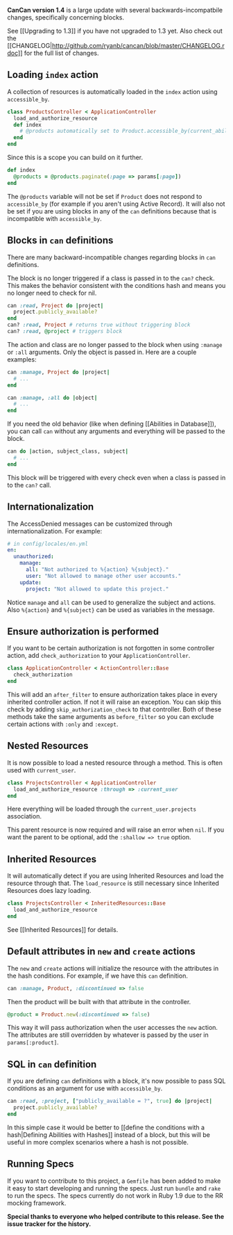**CanCan version 1.4** is a large update with several backwards-incompatbile changes, specifically concerning blocks.

See [[Upgrading to 1.3]] if you have not upgraded to 1.3 yet. Also check out the [[CHANGELOG|http://github.com/ryanb/cancan/blob/master/CHANGELOG.rdoc]] for the full list of changes.

## Loading `index` action

A collection of resources is automatically loaded in the `index` action using `accessible_by`.

```ruby
class ProductsController < ApplicationController
  load_and_authorize_resource
  def index
    # @products automatically set to Product.accessible_by(current_ability)
  end
end
```

Since this is a scope you can build on it further.

```ruby
def index
  @products = @products.paginate(:page => params[:page])
end
```

The `@products` variable will not be set if `Product` does not respond to `accessible_by` (for example if you aren't using Active Record). It will also not be set if you are using blocks in any of the `can` definitions because that is incompatible with `accessible_by`.


## Blocks in `can` definitions

There are many backward-incompatible changes regarding blocks in `can` definitions.

The block is no longer triggered if a class is passed in to the `can?` check. This makes the behavior consistent with the conditions hash and means you no longer need to check for nil.

```ruby
can :read, Project do |project|
  project.publicly_available?
end
can? :read, Project # returns true without triggering block
can? :read, @project # triggers block
```

The action and class are no longer passed to the block when using `:manage` or `:all` arguments. Only the object is passed in. Here are a couple examples:

```ruby
can :manage, Project do |project|
  # ...
end

can :manage, :all do |object|
  # ...
end
```

If you need the old behavior (like when defining [[Abilities in Database]]), you can call `can` without any arguments and everything will be passed to the block.

```ruby
can do |action, subject_class, subject|
  # ...
end
```

This block will be triggered with every check even when a class is passed in to the `can?` call.


## Internationalization

The AccessDenied messages can be customized through internationalization. For example:

```yaml
# in config/locales/en.yml
en:
  unauthorized:
    manage:
      all: "Not authorized to %{action} %{subject}."
      user: "Not allowed to manage other user accounts."
    update:
      project: "Not allowed to update this project."
```

Notice `manage` and `all` can be used to generalize the subject and actions. Also `%{action}` and `%{subject}` can be used as variables in the message.


## Ensure authorization is performed

If you want to be certain authorization is not forgotten in some controller action, add `check_authorization` to your `ApplicationController`.

```ruby
class ApplicationController < ActionController::Base
  check_authorization
end
```

This will add an `after_filter` to ensure authorization takes place in every inherited controller action. If not it will raise an exception. You can skip this check by adding `skip_authorization_check` to that controller. Both of these methods take the same arguments as `before_filter` so you can exclude certain actions with `:only` and `:except`.


## Nested Resources

It is now possible to load a nested resource through a method. This is often used with `current_user`.

```ruby
class ProjectsController < ApplicationController
  load_and_authorize_resource :through => :current_user
end
```

Here everything will be loaded through the `current_user.projects` association.

This parent resource is now required and will raise an error when `nil`. If you want the parent to be optional, add the `:shallow => true` option.


## Inherited Resources

It will automatically detect if you are using Inherited Resources and load the resource through that. The `load_resource` is still necessary since Inherited Resources does lazy loading.

```ruby
class ProjectsController < InheritedResources::Base
  load_and_authorize_resource
end
```

See [[Inherited Resources]] for details.

## Default attributes in `new` and `create` actions

The `new` and `create` actions will initialize the resource with the attributes in the hash conditions. For example, if we have this `can` definition.

```ruby
can :manage, Product, :discontinued => false
```

Then the product will be built with that attribute in the controller.

```ruby
@product = Product.new(:discontinued => false)
```

This way it will pass authorization when the user accesses the `new` action. The attributes are still overridden by whatever is passed by the user in `params[:product]`.


## SQL in `can` definition

If you are defining `can` definitions with a block, it's now possible to pass SQL conditions as an argument for use with `accessible_by`.

```ruby
can :read, :project, ["publicly_available = ?", true] do |project|
  project.publicly_available?
end
```

In this simple case it would be better to [[define the conditions with a hash|Defining Abilities with Hashes]] instead of a block, but this will be useful in more complex scenarios where a hash is not possible.


## Running Specs

If you want to contribute to this project, a `Gemfile` has been added to make it easy to start developing and running the specs. Just run `bundle` and `rake` to run the specs. The specs currently do not work in Ruby 1.9 due to the RR mocking framework.

**Special thanks to everyone who helped contribute to this release. See the issue tracker for the history.**
